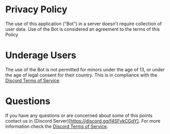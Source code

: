 # Privacy Policy
The use of this application ("Bot") in a server doesn't require collection of user data. Use of the Bot is considered an agreement to the terms of this Policy

# Underage Users
The use of the Bot is not permitted for minors under the age of 13, or under the age of legal consent for their country. This is in compliance with the [Discord Terms of Service](https://discord.com/terms).

# Questions
If you have any questions or are concerned about some of this points contact us in (Discord Server)[https://discord.gg/f4SFvkCGdY]. For more information check the [Discord Terms of Service](https://discord.com/terms).